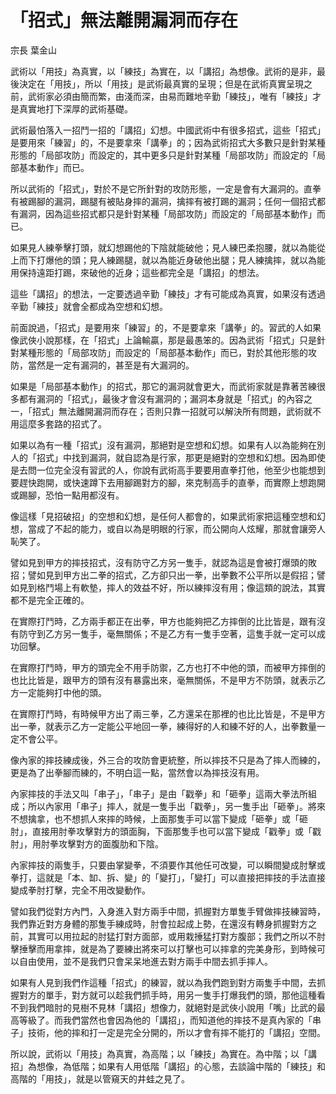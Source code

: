 # 「招式」無法離開漏洞而存在

宗長
葉金山

武術以「用技」為真實，以「練技」為實在，以「講招」為想像。武術的是非，最後決定在「用技」，所以「用技」是武術最真實的呈現；但是在武術真實呈現之前，武術家必須由簡而繁，由淺而深，由易而難地辛勤「練技」，唯有「練技」才是真實地打下深厚的武術基礎。

武術最怕落入一招鬥一招的「講招」幻想。中國武術中有很多招式，這些「招式」是要用來「練習」的，不是要拿來「講拳」的；因為武術招式大多數只是針對某種形態的「局部攻防」而設定的，其中更多只是針對某種「局部攻防」而設定的「局部基本動作」而已。

所以武術的「招式」，對於不是它所針對的攻防形態，一定是會有大漏洞的。直拳有被踢腳的漏洞，踢腿有被貼身摔的漏洞，擒摔有被打踢的漏洞；任何一個招式都有漏洞，因為這些招式都只是針對某種「局部攻防」而設定的「局部基本動作」而已。

如果見人練拳擊打頭，就幻想踢他的下陰就能破他；見人練巴柔抱腰，就以為能從上而下打爆他的頭；見人練踢腿，就以為能近身破他出腿；見人練擒摔，就以為能用保持遠距打踢，來破他的近身；這些都完全是「講招」的想法。

這些「講招」的想法，一定要透過辛勤「練技」才有可能成為真實，如果沒有透過辛勤「練技」就會全都成為空想和幻想。

前面說過，「招式」是要用來「練習」的，不是要拿來「講拳」的。習武的人如果像武俠小說那樣，在「招式」上論輸贏，那是最愚笨的。因為武術「招式」只是針對某種形態的「局部攻防」而設定的「局部基本動作」而已，對於其他形態的攻防，當然是一定有漏洞的，甚至是有大漏洞的。

如果是「局部基本動作」的招式，那它的漏洞就會更大，而武術家就是靠著苦練很多都有漏洞的「招式」，最後才會沒有漏洞的；漏洞本身就是「招式」的內容之一，「招式」無法離開漏洞而存在；否則只靠一招就可以解決所有問題，武術就不用這麼多套路的招式了。

如果以為有一種「招式」沒有漏洞，那絕對是空想和幻想。如果有人以為能夠在別人的「招式」中找到漏洞，就自認為是行家，那更是絕對的空想和幻想。因為即使是去問一位完全沒有習武的人，你說有武術高手要要用直拳打他，他至少也能想到要趕快跑開，或快速蹲下去用腳踢對方的腳，來克制高手的直拳，而實際上想跑開或踢腳，恐怕一點用都沒有。

像這樣「見招破招」的空想和幻想，是任何人都會的，如果武術家把這種空想和幻想，當成了不起的能力，或自以為是明眼的行家，而公開向人炫耀，那就會讓旁人恥笑了。

譬如見到甲方的摔技招式，沒有防守乙方另一隻手，就認為這是會被打爆頭的敗招；譬如見到甲方出二拳的招式，乙方卻只出一拳，出拳數不公平所以是假招；譬如見到格鬥場上有軟墊，摔人的效益不好，所以練摔沒有用；像這類的說法，其實都不是完全正確的。

在實際打鬥時，乙方兩手都正在出拳，甲方也能夠把乙方摔倒的比比皆是，跟有沒有防守到乙方另一隻手，毫無關係；不是乙方有一隻手空著，這隻手就一定可以成功回擊。

在實際打鬥時，甲方的頭完全不用手防禦，乙方也打不中他的頭，而被甲方摔倒的也比比皆是，跟甲方的頭有沒有暴露出來，毫無關係，不是甲方不防頭，就表示乙方一定能夠打中他的頭。

在實際打鬥時，有時候甲方出了兩三拳，乙方還呆在那裡的也比比皆是，不是甲方出一拳，就表示乙方一定能公平地回一拳，練得好的人和練不好的人，出拳數量一定不會公平。

像內家的摔技練成後，外三合的攻防會更統整，所以摔技不只是為了摔人而練的，更是為了出拳腳而練的，不明白這一點，當然會以為摔技沒有用。

內家摔技的手法又叫「串子」，「串子」是由「戳拳」和「砸拳」這兩大拳法所組成；所以內家用「串子」摔人，就是一隻手出「戳拳」，另一隻手出「砸拳」。將來不想擒拿，也不想抓人來摔的時候，上面那隻手可以當下變成「砸拳」或「砸肘」，直接用肘拳攻擊對方的頭面胸，下面那隻手也可以當下變成「戳拳」或「戳肘」，用肘拳攻擊對方的面腹肋和下陰。

內家摔技的兩隻手，只要由掌變拳，不須要作其他任可改變，可以瞬間變成肘擊或拳打，這就是「本、缷、拆、變」的「變打」，「變打」可以直接把摔技的手法直接變成拳肘打擊，完全不用改變動作。

譬如我們從對方內門，入身進入對方兩手中間，抓握對方單隻手臂做摔技練習時，我們靠近對方身體的那隻手練成時，肘會拉起成上勢，在還沒有轉身抓握對方之前，其實可以用拉起的肘猛打對方面部，或用栽捶猛打對方腹部；我們之所以不肘擊捶擊而用拿摔，就是為了要練出將來可以打擊也可以摔拿的完美身形，到時候可以自由使用，並不是我們只會呆呆地進去對方兩手中間去抓手摔人。

如果有人見到我們作這種「招式」的練習，就以為我們跑到對方兩隻手中間，去抓握對方的單手，對方就可以趁我們抓手時，用另一隻手打爆我們的頭，那他這種看不到我們暗肘的見樹不見林「講招」想像力，就絕對是武俠小說用「嘴」比武的最高等級了。而我們當然也會因為他的「講招」，而知道他的摔技不是真內家的「串子」技術，他的摔和打一定是完全分開的，所以才會有摔不能打的「講招」空間。

所以說，武術以「用技」為真實，為高階；以「練技」為實在。為中階；以「講招」為想像，為低階；如果有人用低階「講招」的心態，去談論中階的「練技」和高階的「用技」，就是以管窺天的井蛙之見了。